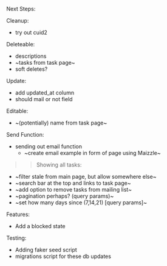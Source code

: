 Next Steps:

Cleanup:
- try out cuid2

Deleteable:
- descriptions
- ~tasks from task page~
- soft deletes?

Update:
- add updated_at column
- should mail or not field

Editable:
- ~(potentially) name from task page~

Send Function:
- sending out email function
    - ~create email example in form of page using Maizzle~

>>Showing all tasks:
- ~filter stale from main page, but allow somewhere else~
- ~search bar at the top and links to task page~
- ~add option to remove tasks from mailing list~
- ~pagination perhaps? (query params)~
- ~set how many days since (7,14,21) [query params]~

Features:
- Add a blocked state

Testing:
- Adding faker seed script
- migrations script for these db updates
